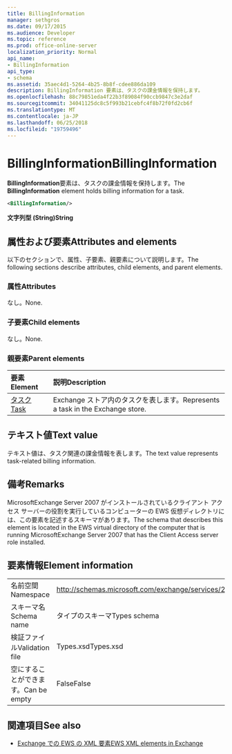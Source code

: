 ```yaml
---
title: BillingInformation
manager: sethgros
ms.date: 09/17/2015
ms.audience: Developer
ms.topic: reference
ms.prod: office-online-server
localization_priority: Normal
api_name:
- BillingInformation
api_type:
- schema
ms.assetid: 35aec4d1-5264-4b25-8b8f-cdee886da109
description: BillingInformation 要素は、タスクの課金情報を保持します。
ms.openlocfilehash: 88c79851eda4f22b3f89084f90ccb9847c3e2daf
ms.sourcegitcommit: 34041125dc8c5f993b21cebfc4f8b72f0fd2cb6f
ms.translationtype: MT
ms.contentlocale: ja-JP
ms.lasthandoff: 06/25/2018
ms.locfileid: "19759496"
---
```

# <a name="billinginformation"></a><span data-ttu-id="13c33-103">BillingInformation</span><span class="sxs-lookup"><span data-stu-id="13c33-103">BillingInformation</span></span>

<span data-ttu-id="13c33-104">**BillingInformation**要素は、タスクの課金情報を保持します。</span><span class="sxs-lookup"><span data-stu-id="13c33-104">The **BillingInformation** element holds billing information for a task.</span></span> 
  
```xml
<BillingInformation/>
```

 <span data-ttu-id="13c33-105">**文字列型 (String)**</span><span class="sxs-lookup"><span data-stu-id="13c33-105">**String**</span></span>
## <a name="attributes-and-elements"></a><span data-ttu-id="13c33-106">属性および要素</span><span class="sxs-lookup"><span data-stu-id="13c33-106">Attributes and elements</span></span>

<span data-ttu-id="13c33-107">以下のセクションで、属性、子要素、親要素について説明します。</span><span class="sxs-lookup"><span data-stu-id="13c33-107">The following sections describe attributes, child elements, and parent elements.</span></span>
  
### <a name="attributes"></a><span data-ttu-id="13c33-108">属性</span><span class="sxs-lookup"><span data-stu-id="13c33-108">Attributes</span></span>

<span data-ttu-id="13c33-109">なし。</span><span class="sxs-lookup"><span data-stu-id="13c33-109">None.</span></span>
  
### <a name="child-elements"></a><span data-ttu-id="13c33-110">子要素</span><span class="sxs-lookup"><span data-stu-id="13c33-110">Child elements</span></span>

<span data-ttu-id="13c33-111">なし。</span><span class="sxs-lookup"><span data-stu-id="13c33-111">None.</span></span>
  
### <a name="parent-elements"></a><span data-ttu-id="13c33-112">親要素</span><span class="sxs-lookup"><span data-stu-id="13c33-112">Parent elements</span></span>

|<span data-ttu-id="13c33-113">**要素**</span><span class="sxs-lookup"><span data-stu-id="13c33-113">**Element**</span></span>|<span data-ttu-id="13c33-114">**説明**</span><span class="sxs-lookup"><span data-stu-id="13c33-114">**Description**</span></span>|
|:-----|:-----|
|[<span data-ttu-id="13c33-115">タスク</span><span class="sxs-lookup"><span data-stu-id="13c33-115">Task</span></span>](task.md) <br/> |<span data-ttu-id="13c33-116">Exchange ストア内のタスクを表します。</span><span class="sxs-lookup"><span data-stu-id="13c33-116">Represents a task in the Exchange store.</span></span>  <br/> |
   
## <a name="text-value"></a><span data-ttu-id="13c33-117">テキスト値</span><span class="sxs-lookup"><span data-stu-id="13c33-117">Text value</span></span>

<span data-ttu-id="13c33-118">テキスト値は、タスク関連の課金情報を表します。</span><span class="sxs-lookup"><span data-stu-id="13c33-118">The text value represents task-related billing information.</span></span>
  
## <a name="remarks"></a><span data-ttu-id="13c33-119">備考</span><span class="sxs-lookup"><span data-stu-id="13c33-119">Remarks</span></span>

<span data-ttu-id="13c33-120">MicrosoftExchange Server 2007 がインストールされているクライアント アクセス サーバーの役割を実行しているコンピューターの EWS 仮想ディレクトリには、この要素を記述するスキーマがあります。</span><span class="sxs-lookup"><span data-stu-id="13c33-120">The schema that describes this element is located in the EWS virtual directory of the computer that is running MicrosoftExchange Server 2007 that has the Client Access server role installed.</span></span>
  
## <a name="element-information"></a><span data-ttu-id="13c33-121">要素情報</span><span class="sxs-lookup"><span data-stu-id="13c33-121">Element information</span></span>

|||
|:-----|:-----|
|<span data-ttu-id="13c33-122">名前空間</span><span class="sxs-lookup"><span data-stu-id="13c33-122">Namespace</span></span>  <br/> |http://schemas.microsoft.com/exchange/services/2006/types  <br/> |
|<span data-ttu-id="13c33-123">スキーマ名</span><span class="sxs-lookup"><span data-stu-id="13c33-123">Schema name</span></span>  <br/> |<span data-ttu-id="13c33-124">タイプのスキーマ</span><span class="sxs-lookup"><span data-stu-id="13c33-124">Types schema</span></span>  <br/> |
|<span data-ttu-id="13c33-125">検証ファイル</span><span class="sxs-lookup"><span data-stu-id="13c33-125">Validation file</span></span>  <br/> |<span data-ttu-id="13c33-126">Types.xsd</span><span class="sxs-lookup"><span data-stu-id="13c33-126">Types.xsd</span></span>  <br/> |
|<span data-ttu-id="13c33-127">空にすることができます。</span><span class="sxs-lookup"><span data-stu-id="13c33-127">Can be empty</span></span>  <br/> |<span data-ttu-id="13c33-128">False</span><span class="sxs-lookup"><span data-stu-id="13c33-128">False</span></span>  <br/> |
   
## <a name="see-also"></a><span data-ttu-id="13c33-129">関連項目</span><span class="sxs-lookup"><span data-stu-id="13c33-129">See also</span></span>



- [<span data-ttu-id="13c33-130">Exchange での EWS の XML 要素</span><span class="sxs-lookup"><span data-stu-id="13c33-130">EWS XML elements in Exchange</span></span>](ews-xml-elements-in-exchange.md)

